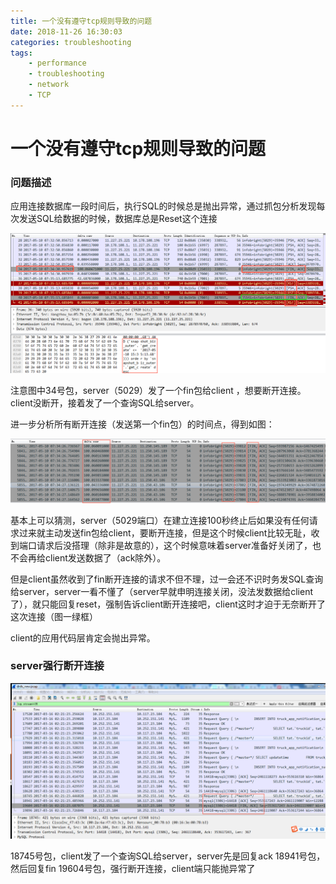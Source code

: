 ```yaml
---
title: 一个没有遵守tcp规则导致的问题
date: 2018-11-26 16:30:03
categories: troubleshooting
tags:
    - performance
    - troubleshooting
    - network
    - TCP
---
```

# 一个没有遵守tcp规则导致的问题

### 问题描述

应用连接数据库一段时间后，执行SQL的时候总是抛出异常，通过抓包分析发现每次发送SQL给数据的时候，数据库总是Reset这个连接

![image.png](/images/oss/3ea1a415f772af24d8f619a38542eb7e.png)

注意图中34号包，server（5029）发了一个fin包给client ，想要断开连接。client没断开，接着发了一个查询SQL给server。

进一步分析所有断开连接（发送第一个fin包）的时间点，得到如图：

![image.png](/images/oss/0ac00bfe8dcf87fa5c4997c89a16eb59.png)

基本上可以猜测，server（5029端口）在建立连接100秒终止后如果没有任何请求过来就主动发送fin包给client，要断开连接，但是这个时候client比较无耻，收到端口请求后没搭理（除非是故意的），这个时候意味着server准备好关闭了，也不会再给client发送数据了（ack除外）。

但是client虽然收到了fin断开连接的请求不但不理，过一会还不识时务发SQL查询给server，server一看不懂了（server早就申明连接关闭，没法发数据给client了），就只能回复reset，强制告诉client断开连接吧，client这时才迫于无奈断开了这次连接（图一绿框）

client的应用代码层肯定会抛出异常。


### server强行断开连接

![image.png](/images/oss/eca804fbb71e9cdfb033a9c072d8b72d.png)

18745号包，client发了一个查询SQL给server，server先是回复ack 18941号包，然后回复fin 19604号包，强行断开连接，client端只能抛异常了